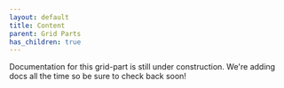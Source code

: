 ```yaml
---
layout: default
title: Content
parent: Grid Parts
has_children: true
---
```


Documentation for this grid-part is still under construction. We're adding docs all the time so be sure to check back soon!